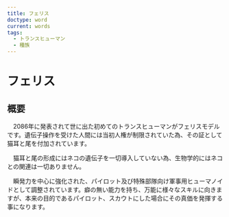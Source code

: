 ```yaml
---
title: フェリス
doctype: word
current: words
tags:
  - トランスヒューマン
  - 種族
---
```

# フェリス

## 概要

　2086年に発表されて世に出た初めてのトランスヒューマンがフェリスモデルです。遺伝子操作を受けた人間には当初人権が制限されていた為、その証として猫耳と尾を付加されています。

　猫耳と尾の形成にはネコの遺伝子を一切導入していない為、生物学的にはネコとの関連は一切ありません。

　瞬発力を中心に強化された、パイロット及び特殊部隊向け軍事用ヒューマノイドとして調整されています。癖の無い能力を持ち、万能に様々なスキルに向きますが、本来の目的であるパイロット、スカウトにした場合にその真価を発揮する事になります。
